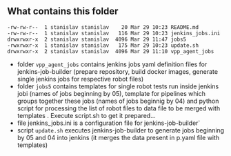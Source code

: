 ## What contains this folder

```
-rw-rw-r--  1 stanislav stanislav    20 Mar 29 10:23 README.md
-rw-rw-r--  1 stanislav stanislav   116 Mar 29 10:23 jenkins_jobs.ini
drwxrwxr-x  2 stanislav stanislav  4096 Mar 29 11:47 jobs5
-rwxrwxr-x  1 stanislav stanislav   175 Mar 29 10:23 update.sh
drwxrwxr-x  2 stanislav stanislav  4096 Mar 29 11:10 vpp_agent_jobs

```

* folder `vpp_agent_jobs` contains jenkins jobs yaml definition files for jenkins-job-builder (prepare repository, build docker images, generate single jenkins jobs for respective robot files)
* folder `jobs5` contains templates for single robot tests run inside jenkins jobi (names of jobs beginning by 05), template for pipelines which groups together these jobs (names of jobs beginnig by 04) and python script for processing the list of robot files to data file to be merged with templates . Execute script.sh to get it prepared...
* file jenkins_jobs.ini is a configuration file for jenkins-job-builder`
* script `update.sh` executes jenkins-job-builder to generate jobs beginning by 05 and 04 into jenkins (it merges the data present in p.yaml file with templates)
